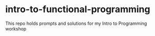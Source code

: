 # intro-to-functional-programming
This repo holds prompts and solutions for my Intro to Programming workshop
